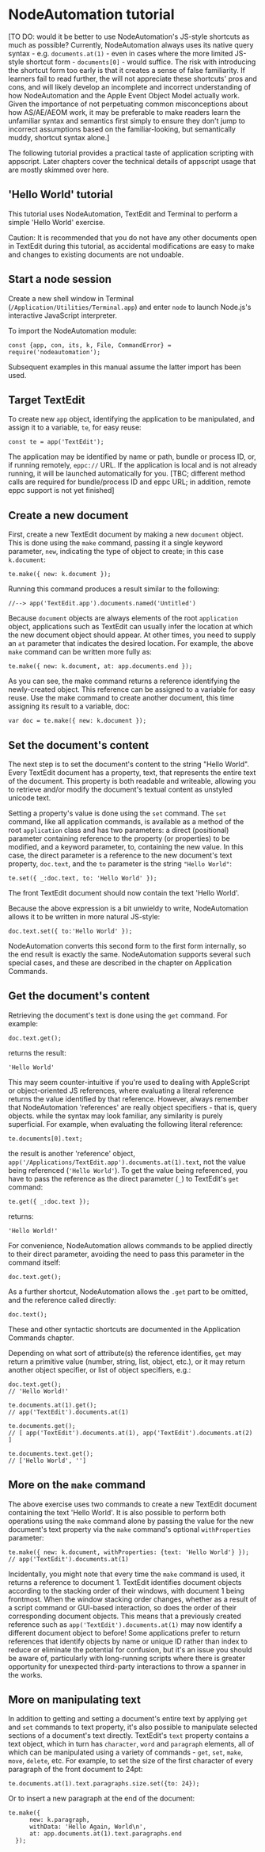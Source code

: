 # NodeAutomation tutorial

[TO DO: would it be better to use NodeAutomation's JS-style shortcuts as much as possible? Currently, NodeAutomation always uses its native query syntax - e.g. `documents.at(1)` - even in cases where the more limited JS-style shortcut form - `documents[0]` - would suffice. The risk with introducing the shortcut form too early is that it creates a sense of false familiarity. If learners fail to read further, the will not appreciate these shortcuts' pros and cons, and will likely develop an incomplete and incorrect understanding of how NodeAutomation and the Apple Event Object Model actually work. Given the importance of not perpetuating common misconceptions about how AS/AE/AEOM work, it may be preferable to make readers learn the unfamiliar syntax and semantics first simply to ensure they don't jump to incorrect assumptions based on the familiar-looking, but semantically muddy, shortcut syntax alone.]

The following tutorial provides a practical taste of application scripting with appscript. Later chapters cover the technical details of appscript usage that are mostly skimmed over here.

## 'Hello World' tutorial

This tutorial uses NodeAutomation, TextEdit and Terminal to perform a simple 'Hello World' exercise.

Caution: It is recommended that you do not have any other documents open in TextEdit during this tutorial, as accidental modifications are easy to make and changes to existing documents are not undoable.

## Start a node session

Create a new shell window in Terminal (`/Application/Utilities/Terminal.app`) and enter `node` to launch Node.js's interactive JavaScript interpreter. 

To import the NodeAutomation module:

    const {app, con, its, k, File, CommandError} = require('nodeautomation');

Subsequent examples in this manual assume the latter import has been used.


## Target TextEdit

To create new `app` object, identifying the application to be manipulated, and assign it to a variable, `te`, for easy reuse:

    const te = app('TextEdit');

The application may be identified by name or path, bundle or process ID, or, if running remotely, `eppc://` URL. If the application is local and is not already running, it will be launched automatically for you. [TBC; different method calls are required for bundle/process ID and eppc URL; in addition, remote eppc support is not yet finished]


## Create a new document

First, create a new TextEdit document by making a new `document` object. This is done using the `make` command, passing it a single keyword parameter, `new`, indicating the type of object to create; in this case `k.document`:

    te.make({ new: k.document });


Running this command produces a result similar to the following:

    //--> app('TextEdit.app').documents.named('Untitled')


Because `document` objects are always elements of the root `application` object, applications such as TextEdit can usually infer the location at which the new document object should appear. At other times, you need to supply an `at` parameter that indicates the desired location. For example, the above `make` command can be written more fully as:

    te.make({ new: k.document, at: app.documents.end });


As you can see, the make command returns a reference identifying the newly-created object. This reference can be assigned to a variable for easy reuse. Use the make command to create another document, this time assigning its result to a variable, doc:

    var doc = te.make({ new: k.document });


## Set the document's content

The next step is to set the document's content to the string "Hello World". Every TextEdit document has a property, text, that represents the entire text of the document. This property is both readable and writeable, allowing you to retrieve and/or modify the document's textual content as unstyled unicode text.

Setting a property's value is done using the `set` command. The `set` command, like all application commands, is available as a method of the root `application` class and has two parameters: a direct (positional) parameter containing reference to the property (or properties) to be modified, and a keyword parameter, to, containing the new value. In this case, the direct parameter is a reference to the new document's text property, `doc.text`, and the `to` parameter is the string `"Hello World"`:

    te.set({ _:doc.text, to: 'Hello World' });


The front TextEdit document should now contain the text 'Hello World'.

Because the above expression is a bit unwieldy to write, NodeAutomation allows it to be written in more natural JS-style:

    doc.text.set({ to:'Hello World' });


NodeAutomation converts this second form to the first form internally, so the end result is exactly the same. NodeAutomation supports several such special cases, and these are described in the chapter on Application Commands.

## Get the document's content

Retrieving the document's text is done using the `get` command. For example:

    doc.text.get();

returns the result:

    'Hello World'


This may seem counter-intuitive if you're used to dealing with AppleScript or object-oriented JS references, where evaluating a literal reference returns the value identified by that reference. However, always remember that NodeAutomation 'references' are really object specifiers - that is, query objects. while the syntax may look familiar, any similarity is purely superficial. For example, when evaluating the following literal reference:

    te.documents[0].text;


the result is another 'reference' object, `app('/Applications/TextEdit.app').documents.at(1).text`, not the value being referenced (`'Hello World'`). To get the value being referenced, you have to pass the reference as the direct parameter (`_`) to TextEdit's `get` command:

    te.get({ _:doc.text });

returns:

    'Hello World!'


For convenience, NodeAutomation allows commands to be applied directly to their direct parameter, avoiding the need to pass this parameter in the command itself:

    doc.text.get();


As a further shortcut, NodeAutomation allows the `.get` part to be omitted, and the reference called directly:

    doc.text();


These and other syntactic shortcuts are documented in the Application Commands chapter.

Depending on what sort of attribute(s) the reference identifies, `get` may return a primitive value (number, string, list, object, etc.), or it may return another object specifier, or list of object specifiers, e.g.:

    doc.text.get();
    // 'Hello World!'

    te.documents.at(1).get();
    // app('TextEdit').documents.at(1)

    te.documents.get();
    // [ app('TextEdit').documents.at(1), app('TextEdit').documents.at(2) ]

    te.documents.text.get();
    // ['Hello World', '']


## More on the `make` command

The above exercise uses two commands to create a new TextEdit document containing the text 'Hello World'. It is also possible to perform both operations using the `make` command alone by passing the value for the new document's text property via the `make` command's optional `withProperties` parameter:

    te.make({ new: k.document, withProperties: {text: 'Hello World'} });
    // app('TextEdit').documents.at(1)


Incidentally, you might note that every time the `make` command is used, it returns a reference to document 1. TextEdit identifies document objects according to the stacking order of their windows, with document 1 being frontmost. When the window stacking order changes, whether as a result of a script command or GUI-based interaction, so does the order of their corresponding document objects. This means that a previously created reference such as `app('TextEdit').documents.at(1)` may now identify a different document object to before! Some applications prefer to return references that identify objects by name or unique ID rather than index to reduce or eliminate the potential for confusion, but it's an issue you should be aware of, particularly with long-running scripts where there is greater opportunity for unexpected third-party interactions to throw a spanner in the works.


## More on manipulating text

In addition to getting and setting a document's entire text by applying `get` and `set` commands to text property, it's also possible to manipulate selected sections of a document's text directly. TextEdit's `text` property contains a text object, which in turn has `character`, `word` and `paragraph` elements, all of which can be manipulated using a variety of commands - `get`, `set`, `make`, `move`, `delete`, etc. For example, to set the size of the first character of every paragraph of the front document to 24pt:

    te.documents.at(1).text.paragraphs.size.set({to: 24});


Or to insert a new paragraph at the end of the document:

    te.make({
          new: k.paragraph,
          withData: 'Hello Again, World\n',
          at: app.documents.at(1).text.paragraphs.end 
      });


